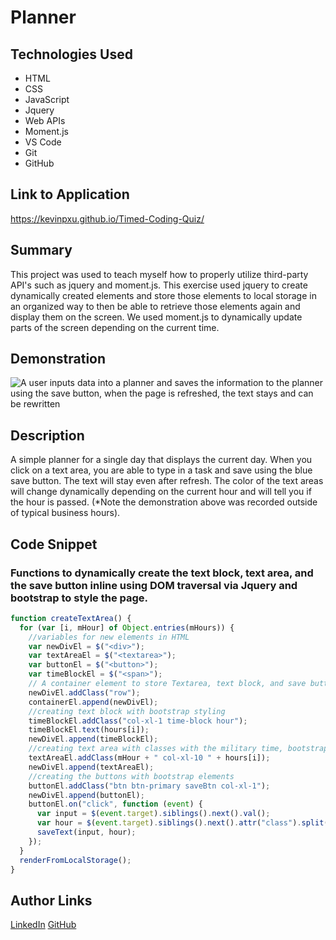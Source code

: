 # Planner

## Technologies Used

- HTML
- CSS
- JavaScript
- Jquery
- Web APIs
- Moment.js
- VS Code
- Git
- GitHub

## Link to Application

https://kevinpxu.github.io/Timed-Coding-Quiz/

## Summary

This project was used to teach myself how to properly utilize third-party API's such as jquery and moment.js. This exercise used jquery to create dynamically created elements and store those elements to local storage in an organized way to then be able to retrieve those elements again and display them on the screen. We used moment.js to dynamically update parts of the screen depending on the current time.

## Demonstration

![A user inputs data into a planner and saves the information to the planner using the save button, when the page is refreshed, the text stays and can be rewritten](./Assets/Demo.gif)

## Description

A simple planner for a single day that displays the current day. When you click on a text area, you are able to type in a task and save using the blue save button. The text will stay even after refresh. The color of the text areas will change dynamically depending on the current hour and will tell you if the hour is passed. (\*Note the demonstration above was recorded outside of typical business hours).

## Code Snippet

### Functions to dynamically create the text block, text area, and the save button inline using DOM traversal via Jquery and bootstrap to style the page.

```JavaScript
function createTextArea() {
  for (var [i, mHour] of Object.entries(mHours)) {
    //variables for new elements in HTML
    var newDivEl = $("<div>");
    var textAreaEl = $("<textarea>");
    var buttonEl = $("<button>");
    var timeBlockEl = $("<span>");
    // A container element to store Textarea, text block, and save button
    newDivEl.addClass("row");
    containerEl.append(newDivEl);
    //creating text block with bootstrap styling
    timeBlockEl.addClass("col-xl-1 time-block hour");
    timeBlockEl.text(hours[i]);
    newDivEl.append(timeBlockEl);
    //creating text area with classes with the military time, bootstrap, and the current hour explicitly written
    textAreaEl.addClass(mHour + " col-xl-10 " + hours[i]);
    newDivEl.append(textAreaEl);
    //creating the buttons with bootstrap elements
    buttonEl.addClass("btn btn-primary saveBtn col-xl-1");
    newDivEl.append(buttonEl);
    buttonEl.on("click", function (event) {
      var input = $(event.target).siblings().next().val();
      var hour = $(event.target).siblings().next().attr("class").split(" ")[0];
      saveText(input, hour);
    });
  }
  renderFromLocalStorage();
}
```

## Author Links

[LinkedIn](https://www.linkedin.com/in/kevin-xu-4672a7215/)
[GitHub](https://github.com/KevinPXu)
